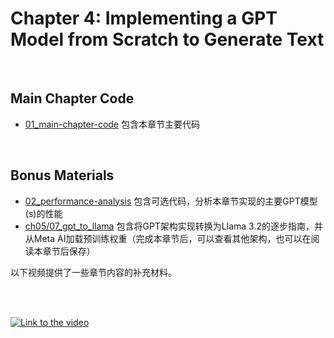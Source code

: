 # Chapter 4: Implementing a GPT Model from Scratch to Generate Text

&nbsp;
## Main Chapter Code

- [01_main-chapter-code](01_main-chapter-code) 包含本章节主要代码

&nbsp;
## Bonus Materials

- [02_performance-analysis](02_performance-analysis) 包含可选代码，分析本章节实现的主要GPT模型(s)的性能
- [ch05/07_gpt_to_llama](../ch05/07_gpt_to_llama) 包含将GPT架构实现转换为Llama 3.2的逐步指南，并从Meta AI加载预训练权重（完成本章节后，可以查看其他架构，也可以在阅读本章节后保存）



以下视频提供了一些章节内容的补充材料。

<br>
<br>

[![Link to the video](https://img.youtube.com/vi/YSAkgEarBGE/0.jpg)](https://www.youtube.com/watch?v=YSAkgEarBGE)
